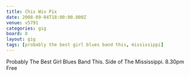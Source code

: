 ```yaml
---
title: Chix Wiv Pix
date: 2008-09-04T18:00:00.000Z
venue: v5791
categories: gig
board: 8
layout: gig
tags: [probably the best girl blues band this, mississippi]
---
```

Probably The Best Girl Blues Band This. Side of The Mississippi. 8.30pm Free